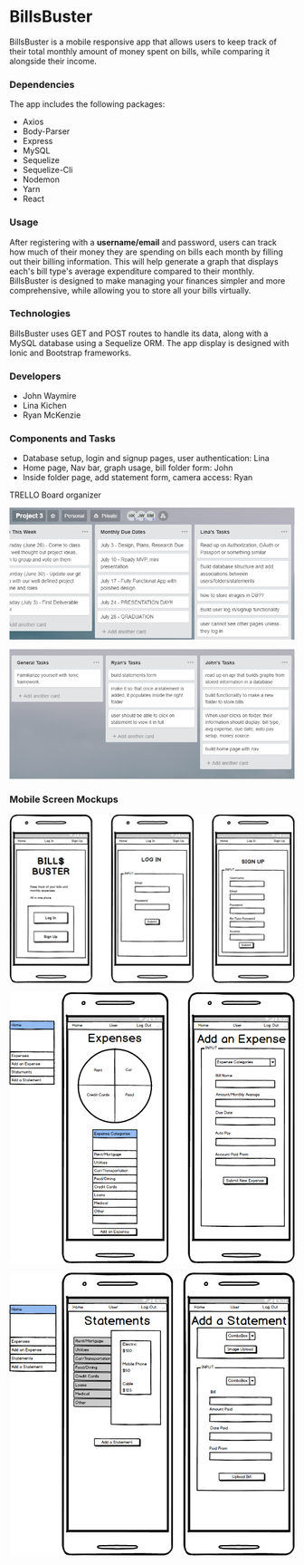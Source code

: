# BillsBuster

BillsBuster is a mobile responsive app that allows users to keep track of their total monthly amount of money spent on bills, while comparing it alongside their income.

### Dependencies

The app includes the following packages:

* Axios
* Body-Parser
* Express
* MySQL
* Sequelize
* Sequelize-Cli
* Nodemon
* Yarn
* React

### Usage

After registering with a **username/email** and password, users can track how much of their money they are spending on bills each month by filling out their billing information. This will help generate a graph that displays each's bill type's average expenditure compared to their monthly. BillsBuster is designed to make managing your finances simpler and more comprehensive, while allowing you to store all your bills virtually.

### Technologies

BillsBuster uses GET and POST routes to handle its data, along with a MySQL database using a Sequelize ORM. The app display is designed with Ionic and Bootstrap frameworks.

### Developers

* John Waymire
* Lina Kichen
* Ryan McKenzie

### Components and Tasks
- Database setup, login and signup pages, user authentication: Lina
- Home page, Nav bar, graph usage, bill folder form: John
- Inside folder page, add statement form, camera access: Ryan

TRELLO Board organizer

![trello1](https://github.com/hkichen/Project3/blob/master/app/assets/github/trello1.PNG)

![trello2](https://github.com/hkichen/Project3/blob/master/app/assets/github/trello2.PNG)

### Mobile Screen Mockups

![mockup1](app/assets/github/mockup-1.png)

![mockup2](app/assets/github/mockup-2.png)

![mockup3](app/assets/github/mockup-3.png)
